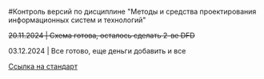 #Контроль версий по дисциплине "Методы и средства проектирования информационных систем и технологий"


~~20.11.2024 | Схема готова, осталось сделать 2-ве DFD~~

03.12.2024 | Все готово, еще деньги добавить и все

[Ссылка на стандарт](https://e-learning.bmstu.ru/iu6/pluginfile.php/5193/mod_resource/content/1/%D0%A1%D1%82%D0%B0%D0%BD%D0%B4%D0%B0%D1%80%D1%82%20IDEF0.pdf)